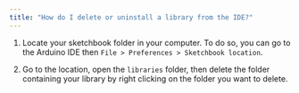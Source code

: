 ```yaml
---
title: "How do I delete or uninstall a library from the IDE?"
---
```


1. Locate your sketchbook folder in your computer. To do so, you can go to the Arduino IDE then `File > Preferences > Sketchbook location`.

2. Go to the location, open the `libraries` folder, then delete the folder containing your library by right clicking on the folder you want to delete.
